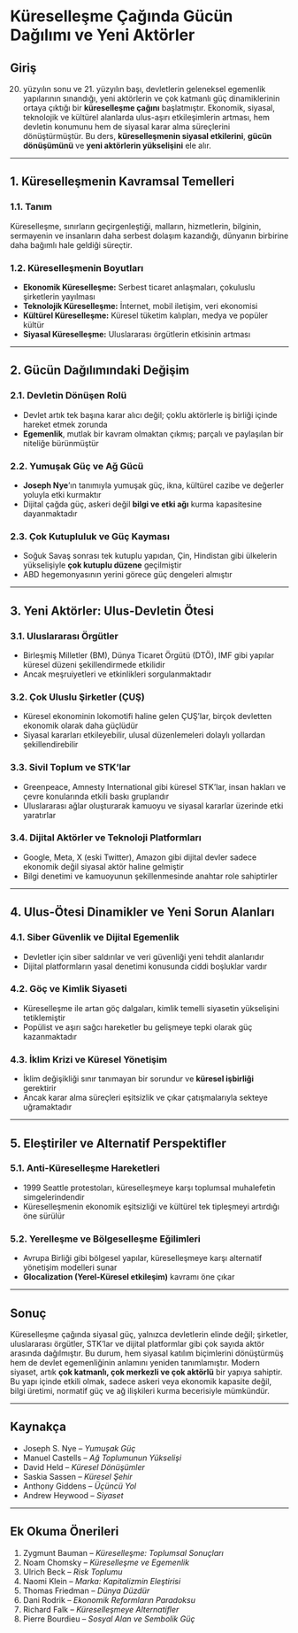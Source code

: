 # Küreselleşme Çağında Gücün Dağılımı ve Yeni Aktörler

## Giriş

20. yüzyılın sonu ve 21. yüzyılın başı, devletlerin geleneksel egemenlik yapılarının sınandığı, yeni aktörlerin ve çok katmanlı güç dinamiklerinin ortaya çıktığı bir **küreselleşme çağını** başlatmıştır. Ekonomik, siyasal, teknolojik ve kültürel alanlarda ulus-aşırı etkileşimlerin artması, hem devletin konumunu hem de siyasal karar alma süreçlerini dönüştürmüştür. Bu ders, **küreselleşmenin siyasal etkilerini**, **gücün dönüşümünü** ve **yeni aktörlerin yükselişini** ele alır.

---

## 1. Küreselleşmenin Kavramsal Temelleri

### 1.1. Tanım

Küreselleşme, sınırların geçirgenleştiği, malların, hizmetlerin, bilginin, sermayenin ve insanların daha serbest dolaşım kazandığı, dünyanın birbirine daha bağımlı hale geldiği süreçtir.

### 1.2. Küreselleşmenin Boyutları

- **Ekonomik Küreselleşme:** Serbest ticaret anlaşmaları, çokuluslu şirketlerin yayılması
- **Teknolojik Küreselleşme:** İnternet, mobil iletişim, veri ekonomisi
- **Kültürel Küreselleşme:** Küresel tüketim kalıpları, medya ve popüler kültür
- **Siyasal Küreselleşme:** Uluslararası örgütlerin etkisinin artması

---

## 2. Gücün Dağılımındaki Değişim

### 2.1. Devletin Dönüşen Rolü

- Devlet artık tek başına karar alıcı değil; çoklu aktörlerle iş birliği içinde hareket etmek zorunda
- **Egemenlik**, mutlak bir kavram olmaktan çıkmış; parçalı ve paylaşılan bir niteliğe bürünmüştür

### 2.2. Yumuşak Güç ve Ağ Gücü

- **Joseph Nye**’ın tanımıyla yumuşak güç, ikna, kültürel cazibe ve değerler yoluyla etki kurmaktır
- Dijital çağda güç, askeri değil **bilgi ve etki ağı** kurma kapasitesine dayanmaktadır

### 2.3. Çok Kutupluluk ve Güç Kayması

- Soğuk Savaş sonrası tek kutuplu yapıdan, Çin, Hindistan gibi ülkelerin yükselişiyle **çok kutuplu düzene** geçilmiştir
- ABD hegemonyasının yerini görece güç dengeleri almıştır

---

## 3. Yeni Aktörler: Ulus-Devletin Ötesi

### 3.1. Uluslararası Örgütler

- Birleşmiş Milletler (BM), Dünya Ticaret Örgütü (DTÖ), IMF gibi yapılar küresel düzeni şekillendirmede etkilidir
- Ancak meşruiyetleri ve etkinlikleri sorgulanmaktadır

### 3.2. Çok Uluslu Şirketler (ÇUŞ)

- Küresel ekonominin lokomotifi haline gelen ÇUŞ’lar, birçok devletten ekonomik olarak daha güçlüdür
- Siyasal kararları etkileyebilir, ulusal düzenlemeleri dolaylı yollardan şekillendirebilir

### 3.3. Sivil Toplum ve STK’lar

- Greenpeace, Amnesty International gibi küresel STK’lar, insan hakları ve çevre konularında etkili baskı gruplarıdır
- Uluslararası ağlar oluşturarak kamuoyu ve siyasal kararlar üzerinde etki yaratırlar

### 3.4. Dijital Aktörler ve Teknoloji Platformları

- Google, Meta, X (eski Twitter), Amazon gibi dijital devler sadece ekonomik değil siyasal aktör haline gelmiştir
- Bilgi denetimi ve kamuoyunun şekillenmesinde anahtar role sahiptirler

---

## 4. Ulus-Ötesi Dinamikler ve Yeni Sorun Alanları

### 4.1. Siber Güvenlik ve Dijital Egemenlik

- Devletler için siber saldırılar ve veri güvenliği yeni tehdit alanlarıdır
- Dijital platformların yasal denetimi konusunda ciddi boşluklar vardır

### 4.2. Göç ve Kimlik Siyaseti

- Küreselleşme ile artan göç dalgaları, kimlik temelli siyasetin yükselişini tetiklemiştir
- Popülist ve aşırı sağcı hareketler bu gelişmeye tepki olarak güç kazanmaktadır

### 4.3. İklim Krizi ve Küresel Yönetişim

- İklim değişikliği sınır tanımayan bir sorundur ve **küresel işbirliği** gerektirir
- Ancak karar alma süreçleri eşitsizlik ve çıkar çatışmalarıyla sekteye uğramaktadır

---

## 5. Eleştiriler ve Alternatif Perspektifler

### 5.1. Anti-Küreselleşme Hareketleri

- 1999 Seattle protestoları, küreselleşmeye karşı toplumsal muhalefetin simgelerindendir
- Küreselleşmenin ekonomik eşitsizliği ve kültürel tek tipleşmeyi artırdığı öne sürülür

### 5.2. Yerelleşme ve Bölgeselleşme Eğilimleri

- Avrupa Birliği gibi bölgesel yapılar, küreselleşmeye karşı alternatif yönetişim modelleri sunar
- **Glocalization (Yerel-Küresel etkileşim)** kavramı öne çıkar

---

## Sonuç

Küreselleşme çağında siyasal güç, yalnızca devletlerin elinde değil; şirketler, uluslararası örgütler, STK’lar ve dijital platformlar gibi çok sayıda aktör arasında dağılmıştır. Bu durum, hem siyasal katılım biçimlerini dönüştürmüş hem de devlet egemenliğinin anlamını yeniden tanımlamıştır. Modern siyaset, artık **çok katmanlı, çok merkezli ve çok aktörlü** bir yapıya sahiptir. Bu yapı içinde etkili olmak, sadece askeri veya ekonomik kapasite değil, bilgi üretimi, normatif güç ve ağ ilişkileri kurma becerisiyle mümkündür.

---

## Kaynakça

- Joseph S. Nye – _Yumuşak Güç_
- Manuel Castells – _Ağ Toplumunun Yükselişi_
- David Held – _Küresel Dönüşümler_
- Saskia Sassen – _Küresel Şehir_
- Anthony Giddens – _Üçüncü Yol_
- Andrew Heywood – _Siyaset_

---

## Ek Okuma Önerileri

1. Zygmunt Bauman – _Küreselleşme: Toplumsal Sonuçları_
2. Noam Chomsky – _Küreselleşme ve Egemenlik_
3. Ulrich Beck – _Risk Toplumu_
4. Naomi Klein – _Marka: Kapitalizmin Eleştirisi_
5. Thomas Friedman – _Dünya Düzdür_
6. Dani Rodrik – _Ekonomik Reformların Paradoksu_
7. Richard Falk – _Küreselleşmeye Alternatifler_
8. Pierre Bourdieu – _Sosyal Alan ve Sembolik Güç_
